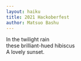 ```yaml
---
layout: haiku
title: 2021 Hackoberfest
author: Matsuo Bashu
---
```

In the twilight rain<br>
these brilliant-hued hibiscus<br>
A lovely sunset.<br>